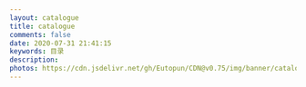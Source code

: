 ```yaml
---
layout: catalogue
title: catalogue
comments: false
date: 2020-07-31 21:41:15
keywords: 目录
description:
photos: https://cdn.jsdelivr.net/gh/Eutopun/CDN@v0.75/img/banner/catalogue.jpeg
---
```


